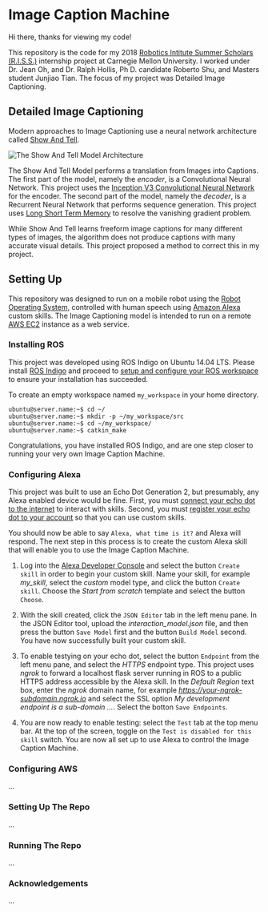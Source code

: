 # Image Caption Machine

Hi there, thanks for viewing my code!

This repository is the code for my 2018 [Robotics Intitute Summer Scholars (R.I.S.S.)](https://riss.ri.cmu.edu/) internship project at Carnegie Mellon University. I worked under Dr. Jean Oh, and Dr. Ralph Hollis, Ph D. candidate Roberto Shu, and Masters student Junjiao Tian. The focus of my project was Detailed Image Captioning.

## Detailed Image Captioning

Modern approaches to Image Captioning use a neural network architecture called [Show And Tell](https://arxiv.org/abs/1609.06647).

![The Show And Tell Model Architecture](https://preview.ibb.co/b7Z0Qq/SAT.png)

The Show And Tell Model performs a translation from Images into Captions. The first part of the model, namely the *encoder*, is a Convolutional Neural Network. This project uses the [Inception V3 Convolutional Neural Network](https://arxiv.org/abs/1512.00567) for the encoder. The second part of the model, namely the *decoder*, is a Recurrent Neural Network that performs sequence generation. This project uses [Long Short Term Memory](https://www.bioinf.jku.at/publications/older/2604.pdf) to resolve the vanishing gradient problem.

While Show And Tell learns freeform image captions for many different types of images, the algorithm does not produce captions with many accurate visual details. This project proposed a method to correct this in my project.

## Setting Up

This repository was designed to run on a mobile robot using the [Robot Operating System](http://www.ros.org/), controlled with human speech using [Amazon Alexa](https://developer.amazon.com/alexa-skills-kit) custom skills. The Image Captioning model is intended to run on a remote [AWS EC2](https://aws.amazon.com/ec2/) instance as a web service.

### Installing ROS

This project was developed using ROS Indigo on Ubuntu 14.04 LTS. Please install [ROS Indigo](http://wiki.ros.org/indigo/Installation/Ubuntu) and proceed to [setup and configure your ROS workspace](http://wiki.ros.org/ROS/Tutorials/InstallingandConfiguringROSEnvironment) to ensure your installation has succeeded.

To create an empty workspace named `my_workspace` in your home directory.

```
ubuntu@server.name:~$ cd ~/
ubuntu@server.name:~$ mkdir -p ~/my_workspace/src
ubuntu@server.name:~$ cd ~/my_workspace/
ubuntu@server.name:~$ catkin_make
```

Congratulations, you have installed ROS Indigo, and are one step closer to running your very own Image Caption Machine.

### Configuring Alexa

This project was built to use an Echo Dot Generation 2, but presumably, any Alexa enabled device would be fine. First, you must [connect your echo dot to the internet](https://www.amazon.com/gp/help/customer/display.html?nodeId=202011800) to interact with skills. Second, you must [register your echo dot to your account](https://www.amazon.com/gp/help/customer/display.html?nodeId=201994280) so that you can use custom skills. 

You should now be able to say `Alexa, what time is it?` and Alexa will respond. The next step in this process is to create the custom Alexa skill that will enable you to use the Image Caption Machine.

1. Log into the [Alexa Developer Console](https://developer.amazon.com/alexa/console/ask) and select the button `Create skill` in order to begin your custom skill. Name your skill, for example *my_skill*, select the *custom* model type, and click the button `Create skill`. Choose the *Start from scratch* template and select the button `Choose`. 

2. With the skill created, click the `JSON Editor` tab in the left menu pane. In the JSON Editor tool, upload the *interaction_model.json* file, and then press the button `Save Model` first and the button `Build Model` second. You have now successfully built your custom skill. 

3. To enable testying on your echo dot, select the button `Endpoint` from the left menu pane, and select the *HTTPS* endpoint type. This project uses *ngrok* to forward a localhost flask server running in ROS to a public HTTPS address accessible by the Alexa skill. In the *Default Region* text box, enter the *ngrok* domain name, for example *https://your-ngrok-subdomain.ngrok.io* and select the SSL option *My development endpoint is a sub-domain ...*. Select the botton `Save Endpoints`. 

4. You are now ready to enable testing: select the `Test` tab at the top menu bar. At the top of the screen, toggle on the `Test is disabled for this skill` switch. You are now all set up to use Alexa to control the Image Caption Machine.

### Configuring AWS

... 

### Setting Up The Repo

... 

### Running The Repo

... 

### Acknowledgements

... 
